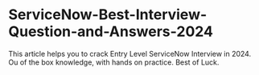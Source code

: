 # ServiceNow-Best-Interview-Question-and-Answers-2024
This article helps you to crack Entry Level ServiceNow Interview in 2024. Ou of the box knowledge, with hands on practice. Best of Luck. 

